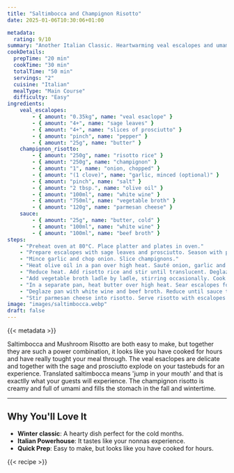 ```yaml
---
title: "Saltimbocca and Champignon Risotto"
date: 2025-01-06T10:30:06+01:00

metadata:
  rating: 9/10
summary: "Another Italian Classic. Heartwarming veal escalopes and umami champignon risotto."
cookDetails:
  prepTime: "20 min"
  cookTime: "30 min"
  totalTime: "50 min"
  servings: "2"
  cuisine: "Italian"
  mealType: "Main Course"
  difficulty: "Easy"
ingredients:
    veal_escalopes:
        - { amount: "0.35kg", name: "veal esaclope" }
        - { amount: "4+", name: "sage leaves" }
        - { amount: "4+", name: "slices of prosciutto" }
        - { amount: "pinch", name: "pepper" }
        - { amount: "25g", name: "butter" }
    champignon_risotto:
        - { amount: "250g", name: "risotto rice" }
        - { amount: "250g", name: "champignon" }
        - { amount: "1", name: "onion, chopped" }
        - { amount: "(1 clove)", name: "garlic, minced (optional)" }
        - { amount: "pinch", name: "salt" }
        - { amount: "2 tbsp.", name: "olive oil" }
        - { amount: "100ml", name: "white wine" }
        - { amount: "750ml", name: "vegetable broth" }
        - { amount: "120g", name: "parmesan cheese" }
    sauce:
        - { amount: "25g", name: "butter, cold" }
        - { amount: "100ml", name: "white wine" }
        - { amount: "100ml", name: "beef broth" }
steps:
    - "Preheat oven at 80°C. Place platter and plates in oven."
    - "Prepare escalopes with sage leaves and prosciutto. Season with pepper."
    - "Mince garlic and chop onion. Slice champignons."
    - "Heat olive oil in a pan over high heat. Sauté onion, garlic and champignons until fragrant and browned. Add pinch of salt and pepper (optional: muscat)."
    - "Reduce heat. Add risotto rice and stir until translucent. Deglaze with white wine."
    - "Add vegetable broth ladle by ladle, stirring occasionally. Cook until rice is al dente."
    - "In a separate pan, heat butter over high heat. Sear escalopes for 55 seconds on one side and 45 seconds on other side. Remove from pan and place on platter in oven."
    - "Deglaze pan with white wine and beef broth. Reduce until sauce thickens. Add cold butter and stir until creamy."
    - "Stir parmesan cheese into risotto. Serve risotto with escalopes and sauce."
image: "images/saltimbocca.webp"
draft: false
---
```


{{< metadata >}}

Saltimbocca and Mushroom Risotto are both easy to make, but together they are such a power combination, it looks like you have cooked for hours and have really tought your meal through. The veal esaclopes are delicate and together with the sage and prosciutto explode on your tastebuds for an experience. Translated saltimbocca means 'jump in your mouth' and that is exactlly what your guests will experience. The champignon risotto is creamy and full of umami and fills the stomach in the fall and wintertime.

---

## Why You'll Love It
- **Winter classic**: A hearty dish perfect for the cold months.
- **Italian Powerhouse**: It tastes like your nonnas experience.
- **Quick Prep**: Easy to make, but looks like you have cooked for hours.

{{< recipe >}}
